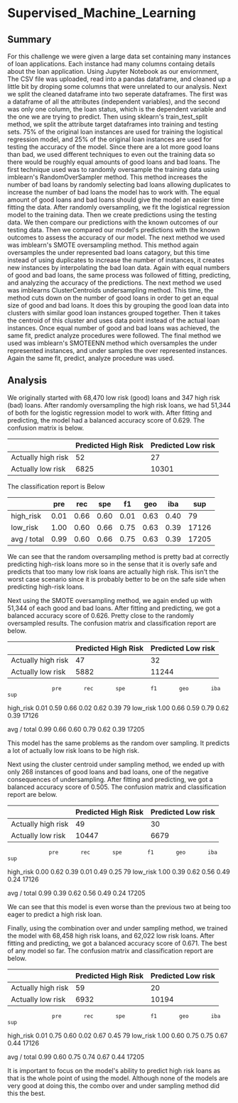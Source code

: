 # Supervised_Machine_Learning
## Summary
  For this challenge we were given a large data set containing many instances of loan applications. Each instance had many columns containg details about the loan application. Using Jupyter Notebook as our enviornment, The CSV file was uploaded, read into a pandas dataframe, and cleaned up a little bit by droping some columns that were unrelated to our analysis.
  Next we split the cleaned dataframe into two seperate dataframes. The first was a dataframe of all the attributes (independent variables), and the second was only one column, the loan status, which is the dependent variable and the one we are trying to predict. Then using sklearn's train_test_split method, we split the attribute target dataframes into training and testing sets. 75% of the original loan instances are used for training the logistical regression model, and 25% of the original loan instances are used for testing the accuracy of the model.
Since there are a lot more good loans than bad, we used different techniques to even out the training data so there would be roughly equal amounts of good loans and bad loans. The first technique used was to randomly oversample the training data using imblearn's RandomOverSampler method. This method increases the number of bad loans by randomly selecting bad loans allowing duplicates to increase the number of bad loans the model has to work with. The equal amount of good loans and bad loans should give the model an easier time fitting the data. After randomly oversampling, we fit the logistical regression model to the training data. Then we create predictions using the testing data. We then compare our predictions with the known outcomes of our testing data. Then we compared our model's predictions with the known outcomes to assess the accuracy of our model. 
  The next method we used was imblearn's SMOTE oversampling method. This method again oversamples the under represented bad loans catagory, but this time instead of using duplicates to increase the number of instances, it creates new instances by interpolating the bad loan data. Again with equal numbers of good and bad loans, the same process was followed of fitting, predicting, and analyzing the accuracy of the predictions.
  The next method we used was imblearns ClusterCentroids undersampling method. This time, the method cuts down on the number of good loans in order to get an equal size of good and bad loans. It does this by grouping the good loan data into clusters with similar good loan instances grouped together. Then it takes the centroid of this cluster and uses data point instead of the actual loan instances. Once equal number of good and bad loans was achieved, the same fit, predict analyze procedures were followed.
  The final method we used was imblearn's SMOTEENN method which oversamples the under represented instances, and under samples the over represented instances. Again the same fit, predict, analyze procedure was used. 

## Analysis
We originally started with 68,470 low risk (good) loans and 347 high risk (bad) loans. After randomly oversampling the high risk loans, we had 51,344 of both for the logistic regression model to work with. After fitting and predicting, the model had a balanced accuracy score of 0.629. The confusion matrix is below. 

|                    | Predicted High Risk | Predicted Low risk | 
|--------------------|---------------------|--------------------|
| Actually high risk | 52                  | 27                 | 
| Actually low risk  | 6825                | 10301              | 


The classification report is Below

|                |pre       |rec       |spe        |f1       |geo       |iba       |sup    |
|----------------|----------|----------|-----------|---------|----------|----------|-------|
| high_risk      |0.01      | 0.66     | 0.60      |0.01     |0.63      | 0.40     |   79  |
|   low_risk     |  1.00    |  0.60    |  0.66     | 0.75    |  0.63    |  0.39    | 17126 |
| avg / total    |   0.99   |   0.60   |  0.66     | 0.75    |  0.63    |  0.39    | 17205 |

We can see that the random oversampling method is pretty bad at correctly predicting high-risk loans more so in the sense that it is overly safe and predicts that too many low risk loans are actually high risk. This isn't the worst case scenario since it is probably better to be on the safe side when predicting high-risk loans. 

Next using the SMOTE oversampling method, we again ended up with 51,344 of each good and bad loans. After fitting and predicting, we got a balanced accuracy score of 0.626. Pretty close to the randomly oversampled results. The confusion matrix and classification report are below. 

|                    | Predicted High Risk | Predicted Low risk | 
|--------------------|---------------------|--------------------|
| Actually high risk | 47                  | 32                 | 
| Actually low risk  | 5882                | 11244              | 


                  pre       rec       spe        f1       geo       iba       sup

  high_risk       0.01      0.59      0.66      0.02      0.62      0.39        79
   low_risk       1.00      0.66      0.59      0.79      0.62      0.39     17126

avg / total       0.99      0.66      0.60      0.79      0.62      0.39     17205

This model has the same problems as the random over sampling. It predicts a lot of actually low risk loans to be high risk. 

Next using the cluster centroid under sampling method, we ended up with only 268 instances of good loans and bad loans, one of the negative consequences of undersampling. After fitting and predicting, we got a balanced accuracy score of 0.505. The confusion matrix and classification report are below. 

|                    | Predicted High Risk | Predicted Low risk | 
|--------------------|---------------------|--------------------|
| Actually high risk | 49                  | 30                 | 
| Actually low risk  | 10447               | 6679               | 


                 pre       rec       spe        f1       geo       iba       sup

  high_risk       0.00      0.62      0.39      0.01      0.49      0.25        79
   low_risk       1.00      0.39      0.62      0.56      0.49      0.24     17126

avg / total       0.99      0.39      0.62      0.56      0.49      0.24     17205

We can see that this model is even worse than the previous two at being too eager to predict a high risk loan. 

Finally, using the combination over and under sampling method, we trained the model with 68,458 high risk loans, and 62,022 low risk loans. After fitting and predicting, we got a balanced accuracy score of 0.671. The best of any model so far. The confusion matrix and classification report are below. 

|                    | Predicted High Risk | Predicted Low risk | 
|--------------------|---------------------|--------------------|
| Actually high risk | 59                  | 20                 | 
| Actually low risk  | 6932                | 10194              | 


                  pre       rec       spe        f1       geo       iba       sup

  high_risk       0.01      0.75      0.60      0.02      0.67      0.45        79
   low_risk       1.00      0.60      0.75      0.75      0.67      0.44     17126

avg / total       0.99      0.60      0.75      0.74      0.67      0.44     17205

It is important to focus on the model's ability to predict high risk loans as that is the whole point of using the model. Although none of the models are very good at doing this, the combo over and under sampling method did this the best. 

